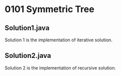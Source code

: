 # 0101 Symmetric Tree

## Solution1.java

Solution 1 is the implementation of iterative solution.

## Solution2.java

Solution 2 is the implementation of recursive solution.